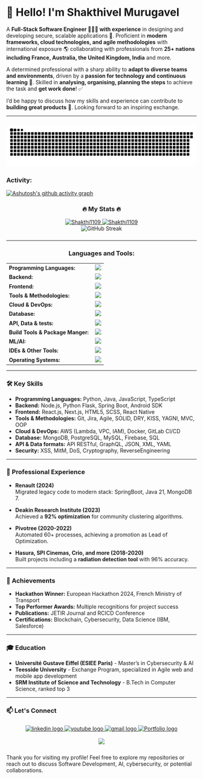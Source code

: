 # 👋 Hello! I'm Shakthivel Murugavel

A **Full-Stack Software Engineer 👨🏻‍💻 with experience** in designing and developing secure, scalable applications 🚀.  Proficient in **modern frameworks, cloud technologies, and agile methodologies** with international exposure 🌎 collaborating with professionals from **25+ nations including France, Australia, the United Kingdom, India** and more. 

A determined professional with a sharp ability to **adapt to diverse teams and environments**, driven by a **passion for technology and continuous learning** 💪. Skilled in **analysing, organising, planning the steps** to achieve the task and **get work done**! ✅

I’d be happy to discuss how my skills and experience can contribute to **building great products** 🤝. Looking forward to an inspiring exchange.


------

###
<div align="center">
  
  ![snake gif](https://github.com/Shakthi1109/Shakthi1109/blob/output/github-snake-dark.svg)

</div>

<h3 align="left">Activity:</h3>

[![Ashutosh's github activity graph](https://github-readme-activity-graph.vercel.app/graph?username=Shakthi1109&bg_color=100f0f&color=3DFF00&line=3DFF00&point=403e41&area=true&hide_border=true)](https://github.com/ashutosh00710/github-readme-activity-graph)

<h3 align="center">🔥 My Stats 🔥</h3>
<div align="center">
  <a href="https://github.com/Shakthi1109">
    <img height="180em" src="https://github-readme-stats.vercel.app/api/top-langs?username=Shakthi1109&show_icons=true&locale=en&layout=compact&theme=chartreuse-dark" alt="Shakthi1109"/>
    <img height="180em" src="https://github-readme-stats.vercel.app/api?username=Shakthi1109&show_icons=true&locale=en&layout=compact&theme=chartreuse-dark" alt="Shakthi1109"/>
  </a>
</div>

<div align="center">
<!--   <img src="https://streak-stats.demolab.com?user=Shakthi1109&locale=en&mode=daily&theme=chartreuse-dark&hide_border=false&border_radius=3&order=3" height="200" alt="stats"/> -->
<img src="https://github-readme-streak-stats-eight.vercel.app?user=Shakthi1109&theme=chartreuse-dark&border_radius=3&short_numbers=true&date_format=j%20M%5B%20Y%5D&card_width=500&card_height=200&fire=EB531D" alt="GitHub Streak"/>
</div>

###

------
<h3 align="center">Languages and Tools:</h3>
<table align="center">
      <tr>
        <td style="font-weight: bold; padding-right: 10px; vertical-align: center; border: none;">Programming Languages:</td>
        <td><img height="40" src="https://skillicons.dev/icons?i=bash,c,cs,cpp,java,js,php,py,ts,"/></td>
    </tr>
    <tr>
        <td style="font-weight: bold; padding-right: 10px; vertical-align: center; border: none;">Backend:</td>
        <td><img height="40" src="https://skillicons.dev/icons?i=androidstudio,flask,flutter,nodejs,spring,unity"/></td>
    </tr>
    <tr>
        <td style="font-weight: bold; padding-right: 10px; vertical-align: center;">Frontend:</td>
        <td><img height="40" src="https://skillicons.dev/icons?i=bootstrap,cmake,css,figma,html,nextjs,nginx,react,redux,vue"/></td>
    </tr>
      <tr>
        <td style="font-weight: bold; padding-right: 10px; vertical-align: center; border: none;">Tools & Methodologies:</td>
        <td><img height="40" src="https://skillicons.dev/icons?i=bitbucket,git,github,githubactions,gitlab"/></td>
    </tr>
<td style="font-weight: bold; padding-right: 10px; vertical-align: center; border: none;">Cloud & DevOps:</td>
        <td><img height="40" src="https://skillicons.dev/icons?i=aws,azure,docker,gcp,kubernetes"/></td>
    </tr>
    <tr>
        <td style="font-weight: bold; padding-right: 10px; vertical-align: center; border: none;">Database:</td>
        <td><img height="40" src="https://skillicons.dev/icons?i=firebase,mongodb,mysql,sqlitee"/></td>
    </tr>
    <tr>
    <tr>
        <td style="font-weight: bold; padding-right: 10px; vertical-align: center; border: none;">API, Data & tests:</td>
        <td><img height="40" src="https://skillicons.dev/icons?i=fastapi,express,graphql,jquery,postman"/></td>
    </tr>
    <tr>
        <td style="font-weight: bold; padding-right: 10px; vertical-align: center; border: none;">Build Tools & Package Manger:</td>
        <td><img height="40" src="https://skillicons.dev/icons?i=gradle,maven,npm,yarn"/></td>
    </tr>
    <tr>
        <td style="font-weight: bold; padding-right: 10px; vertical-align: center; border: none;">ML/AI:</td>
        <td><img height="40" src="https://skillicons.dev/icons?i=anaconda,opencv,sklearn,tensorflow"/></td>
    </tr>
    <tr>
        <td style="font-weight: bold; padding-right: 10px; vertical-align: center; border: none;">IDEs & Other Tools:</td>
        <td><img height="40" src="https://skillicons.dev/icons?i=latex,matlab,stackoverflow,discord,atom,eclipse,idea,sublime,vim,vscode"/></td>
    </tr>
    <tr>
        <td style="font-weight: bold; padding-right: 10px; vertical-align: center; border: none;">Operating Systems:</td>
        <td><img height="40" src="https://skillicons.dev/icons?i=debian,kali,linux,ubuntu,windows,androidstudio"/></td>
    </tr>
</table>

------

### 🛠 Key Skills

- **Programming Languages:** Python, Java, JavaScript, TypeScript
- **Backend:** Node.js, Python Flask, Spring Boot, Android SDK
- **Frontend:** React.js, Next.js, HTML5, SCSS, React Native
- **Tools & Methodologies:** Git, Jira, Agile, SOLID, DRY, KISS, YAGNI, MVC, OOP
- **Cloud & DevOps:** AWS (Lambda, VPC, IAM), Docker, GitLab CI/CD
- **Database:** MongoDB, PostgreSQL, MySQL, Firebase, SQL
- **API & Data formats:** API RESTful, GraphQL, JSON, XML, YAML
- **Security:** XSS, MitM, DoS, Cryptography, ReverseEngineering

---

### 📌 Professional Experience

- **Renault (2024)**  
  Migrated legacy code to modern stack: SpringBoot, Java 21, MongoDB 7.

- **Deakin Research Institute (2023)**  
  Achieved a **92% optimization** for community clustering algorithms.

- **Pivotree (2020-2022)**  
  Automated 60+ processes, achieving a promotion as Lead of Optimization.

- **Hasura, SPI Cinemas, Crio, and more (2018-2020)**  
  Built projects including a **radiation detection tool** with 96% accuracy.

---

### 🌟 Achievements

- **Hackathon Winner:** European Hackathon 2024, French Ministry of Transport
- **Top Performer Awards:** Multiple recognitions for project success
- **Publications:** JETIR Journal and RCICD Conference
- **Certifications:** Blockchain, Cybersecurity, Data Science (IBM, Salesforce)

---

### 🎓 Education

- **Université Gustave Eiffel (ESIEE Paris)** - Master’s in Cybersecurity & AI
- **Teesside University** - Exchange Program, specialized in Agile web and mobile app development
- **SRM Institute of Science and Technology** - B.Tech in Computer Science, ranked top 3

---

### 📫 Let's Connect

###

<div align="center">
  <a href="https://www.linkedin.com/in/shakthi11/" target="_blank">
    <img src="https://img.shields.io/static/v1?message=LinkedIn&logo=linkedin&label=&color=0077B5&logoColor=white&labelColor=&style=for-the-badge" height="35" alt="linkedin logo"  />
  </a>
  <a href="https://www.youtube.com/@CommonManTech" target="_blank">
    <img src="https://img.shields.io/static/v1?message=Youtube&logo=youtube&label=&color=FF0000&logoColor=white&labelColor=&style=for-the-badge" height="35" alt="youtube logo"  />
  </a>
  <a href="https://mail.google.com/mail/?view=cm&fs=1&to=shakthivel.murugavel@gmail.com" target="_blank">
    <img src="https://img.shields.io/static/v1?message=Gmail&logo=gmail&label=&color=FD7C17&logoColor=white&labelColor=&style=for-the-badge" height="35" alt="gmail logo"  />
  </a>
  <a href="https://shakthi1109.github.io/website/" target="_blank">
    <img src="https://img.shields.io/static/v1?message=Portfolio&logo=google&label=&color=9C54E3&logoColor=white&labelColor=&style=for-the-badge" height="35" alt="Portfolio logo"  />
  </a>

</div>
<br>
<div align="center">
  <img src="https://visitor-badge.laobi.icu/badge?page_id=Shakthi1109.Shakthi1109" height="35"/>
</div>

###


Thank you for visiting my profile! Feel free to explore my repositories or reach out to discuss Software Development, AI, cybersecurity, or potential collaborations.
